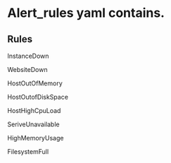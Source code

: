 # Alert_rules yaml contains.

## Rules
InstanceDown

WebsiteDown

HostOutOfMemory

HostOutofDiskSpace

HostHighCpuLoad

SeriveUnavailable

HighMemoryUsage

FilesystemFull

